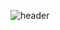 ![header](https://capsule-render.vercel.app/api?type=Rounded&color=auto&height=300&section=header&text=Just%Do&It&fontSize=90&desc=YOON%JAE%HAK)

<!--
**yjh0602/yjh0602** is a ✨ _special_ ✨ repository because its `README.md` (this file) appears on your GitHub profile.




<a href="https://velog.io/@yjh0602" target="_blank"><img src="https://img.shields.io/badge/뱃지레이블-배경색?style=plastic&logo=로고&logoColor=20C997"/></a>
